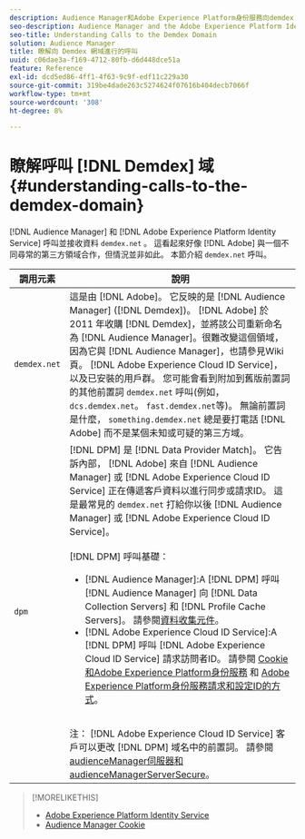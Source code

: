```yaml
---
description: Audience Manager和Adobe Experience Platform身份服務向demdex.net域進行呼叫並從其接收資料。 這看起來似乎Adobe在與一個不尋常的第三方領域合作，但事實並非如此。 本節介紹demdex.net調用中的元素。
seo-description: Audience Manager and the Adobe Experience Platform Identity Service make calls to and receive data from the demdex.net domain. This may seem like Adobe is working with an unusual third-party domain, but this is not the case. This section describes the elements in a demdex.net call.
seo-title: Understanding Calls to the Demdex Domain
solution: Audience Manager
title: 瞭解向 Demdex 網域進行的呼叫
uuid: c06dae3a-f169-4712-80fb-d6d448dce51a
feature: Reference
exl-id: dcd5ed86-4ff1-4f63-9c9f-edf11c229a30
source-git-commit: 319be4dade263c5274624f07616b404decb7066f
workflow-type: tm+mt
source-wordcount: '308'
ht-degree: 8%

---
```


# 瞭解呼叫 [!DNL Demdex] 域 {#understanding-calls-to-the-demdex-domain}

[!DNL Audience Manager] 和 [!DNL Adobe Experience Platform Identity Service] 呼叫並接收資料 `demdex.net` 。 這看起來好像 [!DNL Adobe] 與一個不同尋常的第三方領域合作，但情況並非如此。 本節介紹 `demdex.net` 呼叫。

| 調用元素 | 說明 |
|---|---|
| `demdex.net` | 這是由 [!DNL Adobe]。 它反映的是 [!DNL Audience Manager] ([!DNL Demdex])。 [!DNL Adobe] 於 2011 年收購 [!DNL Demdex]，並將該公司重新命名為 [!DNL Audience Manager]。很難改變這個領域，因為它與 [!DNL Audience Manager]，也請參見Wiki頁。 [!DNL Adobe Experience Cloud ID Service]，以及已安裝的用戶群。 您可能會看到附加到舊版前置詞的其他前置詞 `demdex.net` 呼叫(例如， `dcs.demdex.net`。 `fast.demdex.net`等)。 無論前置詞是什麼， `something.demdex.net` 總是要打電話 [!DNL Adobe] 而不是某個未知或可疑的第三方域。 |
| `dpm` | [!DNL DPM] 是 [!DNL Data Provider Match]。 它告訴內部， [!DNL Adobe] 來自 [!DNL Audience Manager] 或 [!DNL Adobe Experience Cloud ID Service] 正在傳遞客戶資料以進行同步或請求ID。 這是最常見的 `demdex.net` 打給你以後 [!DNL Audience Manager] 或 [!DNL Adobe Experience Cloud ID Service]。 <br><br>[!DNL DPM] 呼叫基礎： <ul><li>[!DNL Audience Manager]:A [!DNL DPM] 呼叫 [!DNL Audience Manager] 向 [!DNL Data Collection Servers] 和 [!DNL Profile Cache Servers]。 請參閱[資料收集元件](../reference/system-components/components-data-collection.md)。</li><li>[!DNL Adobe Experience Cloud ID Service]:A [!DNL DPM] 呼叫 [!DNL Adobe Experience Cloud ID Service] 請求訪問者ID。 請參閱 [Cookie和Adobe Experience Platform身份服務](https://experienceleague.adobe.com/docs/id-service/using/intro/cookies.html) 和 [Adobe Experience Platform身份服務請求和設定ID的方式](https://experienceleague.adobe.com/docs/id-service/using/intro/id-request.html)。</li></ul><br>注： [!DNL Adobe Experience Cloud ID Service] 客戶可以更改 [!DNL DPM] 域名中的前置詞。 請參閱 [audienceManager伺服器和audienceManagerServerSecure](https://experienceleague.adobe.com/docs/id-service/using/id-service-api/configurations/subdomain-config.html)。 |

>[!MORELIKETHIS]
>
>* [Adobe Experience Platform Identity Service](https://experienceleague.adobe.com/docs/id-service/using/home.html)
>* [Audience Manager Cookie](https://experienceleague.adobe.com/docs/core-services/interface/ec-cookies/cookies-am.html)

